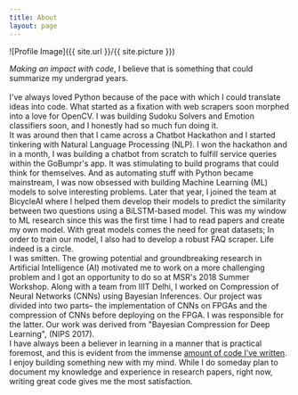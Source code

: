 ```yaml
---
title: About
layout: page
---
```

![Profile Image]({{ site.url }}/{{ site.picture }})

*Making an impact with code*, I believe that is something that could summarize my undergrad years. <br> <br> I've always loved Python because of the pace with which I could translate ideas into code. What started as a fixation with web scrapers soon morphed into a love for OpenCV. I was building Sudoku Solvers and Emotion classifiers soon, and I honestly had so much fun doing it.
<br>
It was around then that I came across a Chatbot Hackathon and I started tinkering with Natural Language Processing (NLP). I won the hackathon and in a month, I was building a chatbot from scratch to fulfill service queries within the GoBumpr's app. It was stimulating to build programs that could think for themselves. And as automating stuff with Python became mainstream, I was now obsessed with building Machine Learning (ML) models to solve interesting problems. Later that year, I joined the team at BicycleAI where I helped them develop their models to predict the similarity between two questions using a BiLSTM-based model. This was my window to ML research since this was the first time I had to read papers and create my own model. With great models comes the need for great datasets; In order to train our model, I also had to develop a robust FAQ scraper. Life indeed is a circle. 
<br>
I was smitten. The growing potential and groundbreaking research in Artificial Intelligence (AI) motivated me to work on a more challenging problem and I got an opportunity to do so at MSR's 2018 Summer Workshop. Along with a team from IIIT Delhi, I worked on Compression of Neural Networks (CNNs) using Bayesian Inferences. Our project was divided into two parts– the implementation of CNNs on FPGAs and the compression of CNNs before deploying on the FPGA. I was responsible for the latter. Our work was derived from "Bayesian Compression for Deep Learning", (NIPS 2017).
<br>
I have always been a believer in learning in a manner that is practical foremost, and this is evident from the immense [amount of code I’ve written](github.com/py-ranoid). I enjoy building something new with my mind. While I do someday plan to document my knowledge and experience in research papers, right now, writing great code gives me the most satisfaction.